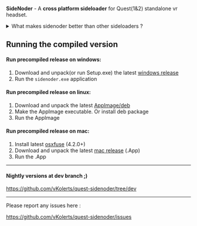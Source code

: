 **SideNoder** - A **cross platform sideloader** for Quest(1&2) standalone vr headset.

<details>
<summary>
What makes sidenoder better than other sideloaders ?
</summary>

---

- **Automatically scan** hmd and drive, to **find available updates**.
- Apps automatically **update without losing app/cache/save data**.
- Apps can update **across mismatching apk signatures**.
- Drive list is **sorted** by date and offers **search function**.
- Drive list offers **pictures and versionCodes**.
- Much much more.

---

</details>


## Running the compiled version

#### Run precompiled release on windows:
1. Download and unpack(or run Setup.exe) the latest [windows release](https://github.com/vKolerts/quest-sidenoder/releases/latest)
2. Run the `sidenoder.exe` application

#### Run precompiled release on linux:
1. Download and unpack the latest [AppImage/deb](https://github.com/vKolerts/quest-sidenoder/releases/latest)
2. Make the AppImage executable. Or install deb package
3. Run the AppImage

#### Run precompiled release on mac:
1. Install latest [osxfuse](https://github.com/osxfuse/osxfuse/releases) (4.2.0+)
2. Download and unpack the latest [mac release](https://github.com/vKolerts/quest-sidenoder/releases/latest) (.App)
3. Run the .App


---

#### Nightly versions at dev branch ;)
https://github.com/vKolerts/quest-sidenoder/tree/dev

---

Please report any issues here :

https://github.com/vKolerts/quest-sidenoder/issues

